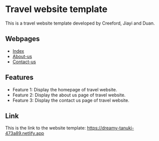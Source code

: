 # Travel website template

This is a travel website template developed by Creeford, Jiayi and Duan.

## Webpages

- [Index](#index)
- [About-us](#About-us)
- [Contact-us](#Contact-us)

## Features

- Feature 1: Display the homepage of travel website.
- Feature 2: Display the about us page of travel website.
- Feature 3: Display the contact us page of travel website.

## Link

This is the link to the website template:
https://dreamy-tanuki-473a89.netlify.app